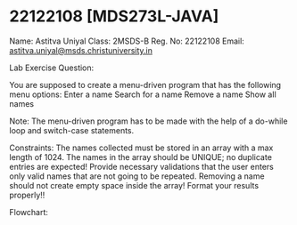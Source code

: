 # 22122108 [MDS273L-JAVA]

Name: Astitva Uniyal
Class: 2MSDS-B
Reg. No: 22122108
Email: astitva.uniyal@msds.christuniversity.in

Lab Exercise Question:

You are supposed to create a menu-driven program that has the following menu options:
Enter a name
Search for a name
Remove a name
Show all names

Note:
The menu-driven program has to be made with the help of a do-while loop and switch-case statements.

Constraints:
The names collected must be stored in an array with a max length of 1024.
The names in the array should be UNIQUE; no duplicate entries are expected!
Provide necessary validations that the user enters only valid names that are not going to be repeated.
Removing a name should not create empty space inside the array!
Format your results properly!!

Flowchart:
